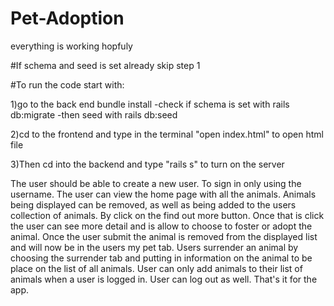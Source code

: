 # Pet-Adoption
everything is working hopfuly

#If schema and seed is set already skip step 1

#To run the code start with:

1)go to the back end bundle install
    -check if schema is set with rails db:migrate
    -then seed with rails db:seed

2)cd to the frontend and type in the terminal "open index.html" to open html file

3)Then cd into the backend and type "rails s" to turn on the server

The user should be able to create a new user. To sign in only using the username.
The user can view the home page with all the animals. Animals being displayed can be removed,
as well as being added to the users collection of animals. By click on the find out more button.
Once that is click the user can see more detail and is allow to choose to foster or adopt the animal.
Once the user submit the animal is removed from the displayed list and will now be in the users my pet tab. Users surrender an animal by choosing the surrender tab and putting in information on the animal to be place on the list of all animals. User can only add animals to their list of animals when a user is logged in. User can log out as well. That's it for the app.
